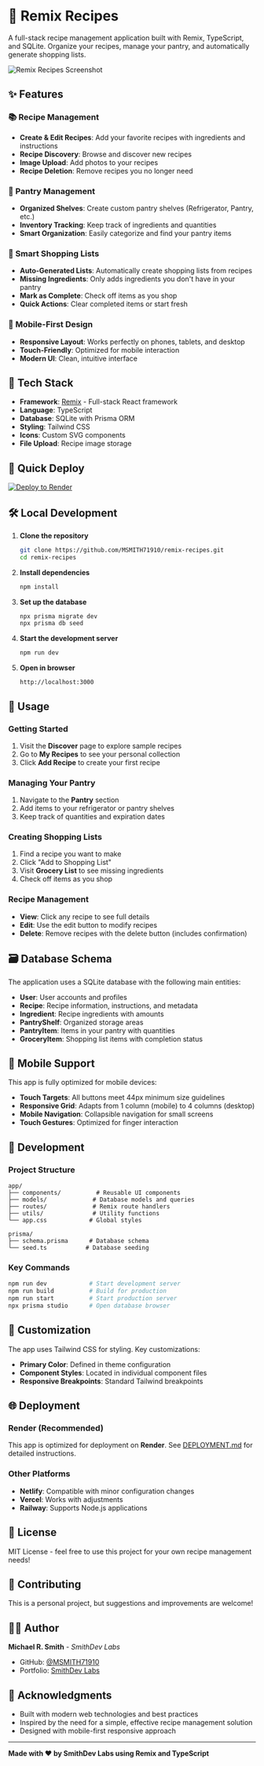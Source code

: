 # 🍳 Remix Recipes

A full-stack recipe management application built with Remix, TypeScript, and SQLite. Organize your recipes, manage your pantry, and automatically generate shopping lists.

![Remix Recipes Screenshot](screenshot.png)

## ✨ Features

### 📚 Recipe Management
- **Create & Edit Recipes**: Add your favorite recipes with ingredients and instructions
- **Recipe Discovery**: Browse and discover new recipes
- **Image Upload**: Add photos to your recipes
- **Recipe Deletion**: Remove recipes you no longer need

### 🥫 Pantry Management
- **Organized Shelves**: Create custom pantry shelves (Refrigerator, Pantry, etc.)
- **Inventory Tracking**: Keep track of ingredients and quantities
- **Smart Organization**: Easily categorize and find your pantry items

### 🛒 Smart Shopping Lists
- **Auto-Generated Lists**: Automatically create shopping lists from recipes
- **Missing Ingredients**: Only adds ingredients you don't have in your pantry
- **Mark as Complete**: Check off items as you shop
- **Quick Actions**: Clear completed items or start fresh

### 📱 Mobile-First Design
- **Responsive Layout**: Works perfectly on phones, tablets, and desktop
- **Touch-Friendly**: Optimized for mobile interaction
- **Modern UI**: Clean, intuitive interface

## 🚀 Tech Stack

- **Framework**: [Remix](https://remix.run/) - Full-stack React framework
- **Language**: TypeScript
- **Database**: SQLite with Prisma ORM
- **Styling**: Tailwind CSS
- **Icons**: Custom SVG components
- **File Upload**: Recipe image storage

## 🚀 Quick Deploy

[![Deploy to Render](https://render.com/images/deploy-to-render-button.svg)](https://render.com/deploy?repo=https://github.com/MSMITH71910/remix-recipes)

## 🛠️ Local Development

1. **Clone the repository**
   ```bash
   git clone https://github.com/MSMITH71910/remix-recipes.git
   cd remix-recipes
   ```

2. **Install dependencies**
   ```bash
   npm install
   ```

3. **Set up the database**
   ```bash
   npx prisma migrate dev
   npx prisma db seed
   ```

4. **Start the development server**
   ```bash
   npm run dev
   ```

5. **Open in browser**
   ```
   http://localhost:3000
   ```

## 📖 Usage

### Getting Started
1. Visit the **Discover** page to explore sample recipes
2. Go to **My Recipes** to see your personal collection
3. Click **Add Recipe** to create your first recipe

### Managing Your Pantry
1. Navigate to the **Pantry** section
2. Add items to your refrigerator or pantry shelves
3. Keep track of quantities and expiration dates

### Creating Shopping Lists
1. Find a recipe you want to make
2. Click "Add to Shopping List" 
3. Visit **Grocery List** to see missing ingredients
4. Check off items as you shop

### Recipe Management
- **View**: Click any recipe to see full details
- **Edit**: Use the edit button to modify recipes
- **Delete**: Remove recipes with the delete button (includes confirmation)

## 🗃️ Database Schema

The application uses a SQLite database with the following main entities:

- **User**: User accounts and profiles
- **Recipe**: Recipe information, instructions, and metadata
- **Ingredient**: Recipe ingredients with amounts
- **PantryShelf**: Organized storage areas
- **PantryItem**: Items in your pantry with quantities
- **GroceryItem**: Shopping list items with completion status

## 📱 Mobile Support

This app is fully optimized for mobile devices:

- **Touch Targets**: All buttons meet 44px minimum size guidelines
- **Responsive Grid**: Adapts from 1 column (mobile) to 4 columns (desktop)
- **Mobile Navigation**: Collapsible navigation for small screens
- **Touch Gestures**: Optimized for finger interaction

## 🔧 Development

### Project Structure
```
app/
├── components/          # Reusable UI components
├── models/             # Database models and queries
├── routes/             # Remix route handlers
├── utils/              # Utility functions
└── app.css            # Global styles

prisma/
├── schema.prisma      # Database schema
└── seed.ts           # Database seeding
```

### Key Commands
```bash
npm run dev            # Start development server
npm run build          # Build for production
npm run start          # Start production server
npx prisma studio      # Open database browser
```

## 🎨 Customization

The app uses Tailwind CSS for styling. Key customizations:

- **Primary Color**: Defined in theme configuration
- **Component Styles**: Located in individual component files
- **Responsive Breakpoints**: Standard Tailwind breakpoints

## 🌐 Deployment

### **Render (Recommended)**  
This app is optimized for deployment on **Render**. See [DEPLOYMENT.md](DEPLOYMENT.md) for detailed instructions.

### **Other Platforms**  
- **Netlify**: Compatible with minor configuration changes  
- **Vercel**: Works with adjustments  
- **Railway**: Supports Node.js applications  

## 📄 License

MIT License - feel free to use this project for your own recipe management needs!

## 🤝 Contributing

This is a personal project, but suggestions and improvements are welcome!

## 👨‍💻 Author

**Michael R. Smith** - *SmithDev Labs*
- GitHub: [@MSMITH71910](https://github.com/MSMITH71910)
- Portfolio: [SmithDev Labs](https://github.com/MSMITH71910)

## 🙏 Acknowledgments

- Built with modern web technologies and best practices
- Inspired by the need for a simple, effective recipe management solution
- Designed with mobile-first responsive approach

---

**Made with ❤️ by SmithDev Labs using Remix and TypeScript**
